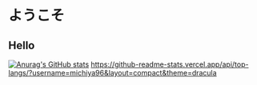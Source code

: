 # ようこそ
## Hello
[![Anurag's GitHub stats](https://github-readme-stats.vercel.app/api?username=michiya96)](https://github.com/anuraghazra/github-readme-stats)
https://github-readme-stats.vercel.app/api/top-langs/?username=michiya96&layout=compact&theme=dracula

<!--
**michiya96/michiya96** is a ✨ _special_ ✨ repository because its `README.md` (this file) appears on your GitHub profile.

Here are some ideas to get you started:

- 🔭 I’m currently working on ...
- 🌱 I’m currently learning ...
- 👯 I’m looking to collaborate on ...
- 🤔 I’m looking for help with ...
- 💬 Ask me about ...
- 📫 How to reach me: ...
- 😄 Pronouns: ...
- ⚡ Fun fact: ...
-->
